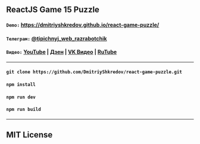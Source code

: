 ## ReactJS Game 15 Puzzle

#### `Demo:` https://dmitriyshkredov.github.io/react-game-puzzle/

#### `Телеграм:` [@tipichnyj_web_razrabotchik](https://t.me/tipichnyj_web_razrabotchik)

#### `Видео:` [YouTube](https://youtu.be/4zv9K6I4EKE) | [Дзен](https://m.dzen.ru/video/watch/6650434d8df6514b105bba4f) | [VK Видео](https://vk.com/video-222570561_456239086) | [RuTube](https://rutube.ru/video/e9f3414f450f1168d31c96602d7c6816/)

---

#### `git clone https://github.com/DmitriyShkredov/react-game-puzzle.git`

#### `npm install`

#### `npm run dev`

#### `npm run build`

---

## MIT License
